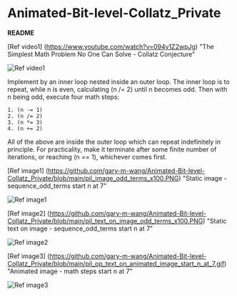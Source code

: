 # Animated-Bit-level-Collatz_Private

[//]: # (Video Image References)

[video1]: https://www.youtube.com/watch?v=094y1Z2wpJg "The Simplest Math Problem No One Can Solve - Collatz Conjecture"
[image1]: https://github.com/gary-m-wang/Animated-Bit-level-Collatz_Private/blob/main/pil_image_odd_terms_x100.PNG "Static image - sequence_odd_terms start n at 7"
[image2]: https://github.com/gary-m-wang/Animated-Bit-level-Collatz_Private/blob/main/pil_text_on_image_odd_terms_x100.PNG "Static text on image - sequence_odd_terms start n at 7"
[image3]: https://github.com/gary-m-wang/Animated-Bit-level-Collatz_Private/blob/main/pil_op_text_on_animated_image_start_n_at_7.gif "Animated image - math steps start n at 7"

**README**

[Ref video1] (https://www.youtube.com/watch?v=094y1Z2wpJg) "The Simplest Math Problem No One Can Solve - Collatz Conjecture"

![Ref video1][video1]

Implement by an inner loop nested inside an outer loop.
The inner loop is to repeat, while n is even, calculating (n /= 2) until n becomes odd.
Then with n being odd, execute four math steps:
```
1. (n -= 1)
2. (n /= 2)
3. (n *= 3)
4. (n += 2)
```
All of the above are inside the outer loop which can repeat indefinitely in principle.
For practicality, make it terminate after some finite number of iterations, or reaching (n == 1), whichever comes first.

[Ref image1] (https://github.com/gary-m-wang/Animated-Bit-level-Collatz_Private/blob/main/pil_image_odd_terms_x100.PNG) "Static image - sequence_odd_terms start n at 7"

![Ref image1][image1]

[Ref image2] (https://github.com/gary-m-wang/Animated-Bit-level-Collatz_Private/blob/main/pil_text_on_image_odd_terms_x100.PNG) "Static text on image - sequence_odd_terms start n at 7"

![Ref image2][image2]

[Ref image3] (https://github.com/gary-m-wang/Animated-Bit-level-Collatz_Private/blob/main/pil_op_text_on_animated_image_start_n_at_7.gif) "Animated image - math steps start n at 7"

![Ref image3][image3]